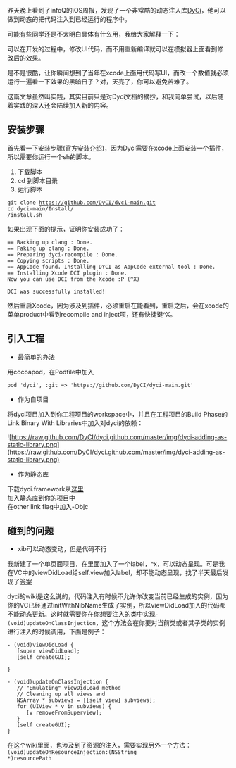 昨天晚上看到了infoQ的iOS周报，发现了一个非常酷的动态注入库[DyCi](https://github.com/DyCI/dyci-main)，他可以做到动态的把代码注入到已经运行的程序中。

可能有些同学还是不太明白具体有什么用，我给大家解释一下：

可以在开发的过程中，修改UI代码，而不用重新编译就可以在模拟器上面看到修改后的效果。

是不是很酷，让你瞬间想到了当年在xcode上面用代码写UI，而改一个数值就必须运行一遍看一下效果的黑暗日子？对，天亮了，你可以避免苦难了。

这篇文章虽然叫实践，其实目前只是对Dyci文档的摘抄，和我简单尝试，以后随着实践的深入还会陆续加入新的内容。


安装步骤
--

首先看一下安装步骤([官方安装介绍](https://github.com/DyCI/dyci-main/wiki/Installation))，因为Dyci需要在xcode上面安装一个插件，所以需要你运行一个sh的脚本。

1. 下载脚本
2. cd 到脚本目录
3. 运行脚本

<code>git clone https://github.com/DyCI/dyci-main.git</code>  
<code>cd dyci-main/Install/</code>  
<code>/install.sh</code>

如果出现下面的提示，证明你安装成功了：


	== Backing up clang : Done.
	== Faking up clang : Done.
	== Preparing dyci-recompile : Done.
	== Copying scripts : Done.
	== AppCode found. Installing DYCI as AppCode external tool : Done.
	== Installing Xcode DCI plugin : Done.
	Now you can use DCI from the Xcode :P (^X)

	DCI was successfully installed!


然后重启Xcode，因为涉及到插件，必须重启在能看到，重启之后，会在xcode的菜单product中看到recompile and inject项，还有快捷键^X。

引入工程
---

* 最简单的办法

用cocoapod，在Podfile中加入

	pod 'dyci', :git => 'https://github.com/DyCI/dyci-main.git'

* 作为自项目

将dyci项目加入到你工程项目的workspace中，并且在工程项目的Build Phase的Link Binary With Libraries中加入对dyci的依赖：

![https://raw.github.com/DyCI/dyci.github.com/master/img/dyci-adding-as-static-library.png](https://raw.github.com/DyCI/dyci.github.com/master/img/dyci-adding-as-static-library.png)

* 作为静态库

下载dyci.framework从[这里](https://github.com/DyCI/dyci-main/downloads)   
加入静态库到你的项目中   
在other link flag中加入-Objc

碰到的问题
--

* xib可以动态变动，但是代码不行

我新建了一个单页面项目，在里面加入了一个label，^x，可以动态呈现。可是我在VC中的viewDidLoad给self.view加入label，却不能动态呈现，找了半天最后发现了[答案](https://github.com/DyCI/dyci-main/wiki/Update-on-Injection)

dyci的wiki是这么说的，代码注入有时候不允许你改变当前已经生成的实例，因为你的VC已经通过initWithNibName生成了实例，所以viewDidLoad加入的代码都不能动态更新。这时就需要你在你想要注入的类中实现<code>-(void)updateOnClassInjection</code>，这个方法会在你要对当前类或者其子类的实例进行注入的时候调用，下面是例子：

	- (void)viewDidLoad {
	   [super viewDidLoad];
	   [self createGUI];

	}

	- (void)updateOnClassInjection {
	   // "Emulating" viewDidLoad method  
	   // Cleaning up all views and  
	   NSArray * subviews = [[self view] subviews];
	   for (UIView * v in subviews) {
	      [v removeFromSuperview];
	   }
	   [self createGUI];
	}


在这个wiki里面，也涉及到了资源的注入，需要实现另外一个方法：<code>(void)updateOnResourceInjection:(NSString *)resourcePath</code>


